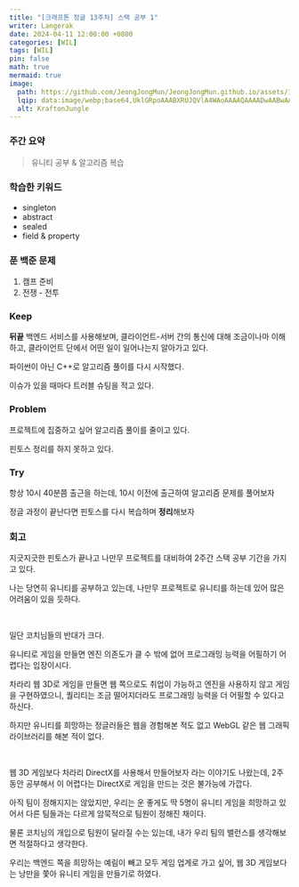 ```yaml
---
title: "[크래프톤 정글 13주차] 스택 공부 1"
writer: Langerak
date: 2024-04-11 12:00:00 +0800
categories: [WIL]
tags: [WIL]
pin: false
math: true
mermaid: true
image:
  path: https://github.com/JeongJongMun/JeongJongMun.github.io/assets/101979073/606fb575-ffce-4656-b694-4e14f54f2654
  lqip: data:image/webp;base64,UklGRpoAAABXRUJQVlA4WAoAAAAQAAAADwAABwAAQUxQSDIAAAARL0AmbZurmr57yyIiqE8oiG0bejIYEQTgqiDA9vqnsUSI6H+oAERp2HZ65qP/VIAWAFZQOCBCAAAA8AEAnQEqEAAIAAVAfCWkAALp8sF8rgRgAP7o9FDvMCkMde9PK7euH5M1m6VWoDXf2FkP3BqV0ZYbO6NA/VFIAAAA
  alt: KraftonJungle
---
```

### 주간 요약

> 유니티 공부 & 알고리즘 복습

### 학습한 키워드

- singleton
- abstract
- sealed
- field & property

### 푼 백준 문제

1. 캠프 준비
2. 전쟁 - 전투

### Keep

**뒤끝** 백엔드 서비스를 사용해보며, 클라이언트-서버 간의 통신에 대해 조금이나마 이해하고, 클라이언트 단에서 어떤 일이 일어나는지 알아가고 있다.

파이썬이 아닌 C++로 알고리즘 풀이를 다시 시작했다.

이슈가 있을 때마다 트러블 슈팅을 적고 있다.

### Problem

프로젝트에 집중하고 싶어 알고리즘 풀이를 줄이고 있다.

핀토스 정리를 하지 못하고 있다.

### Try

항상 10시 40분쯤 출근을 하는데, 10시 이전에 출근하여 알고리즘 문제를 풀어보자

정글 과정이 끝난다면 핀토스를 다시 복습하며 **정리**해보자

### 회고

지긋지긋한 핀토스가 끝나고 나만무 프로젝트를 대비하여 2주간 스택 공부 기간을 가지고 있다.

나는 당연히 유니티를 공부하고 있는데, 나만무 프로젝트로 유니티를 하는데 있어 많은 어려움이 있을 듯하다.

<br/>

일단 코치님들의 반대가 크다. 

유니티로 게임을 만들면 엔진 의존도가 클 수 밖에 없어 프로그래밍 능력을 어필하기 어렵다는 입장이시다.

차라리 웹 3D로 게임을 만들면 웹 쪽으로도 취업이 가능하고 엔진을 사용하지 않고 게임을 구현하였으니, 퀄리티는 조금 떨어지더라도 프로그래밍 능력을 더 어필할 수 있다고 하신다.

하지만 유니티를 희망하는 정글러들은 웹을 경험해본 적도 없고 WebGL 같은 웹 그래픽 라이브러리를 해본 적이 없다.

<br/>

웹 3D 게임보다 차라리 DirectX를 사용해서 만들어보자 라는 이야기도 나왔는데, 2주동안 공부해서 이 어렵다는 DirectX로 게임을 만드는 것은 불가능에 가깝다.

아직 팀이 정해지지는 않았지만, 우리는 운 좋게도 딱 5명이 유니티 게임을 희망하고 있어서 다른 팀들과는 다르게 암묵적으로 팀원이 정해진 채이다.

물론 코치님의 개입으로 팀원이 달라질 수는 있는데, 내가 우리 팀의 밸런스를 생각해보면 적절하다고 생각한다.

우리는 백엔드 쪽을 희망하는 예림이 빼고 모두 게임 업계로 가고 싶어, 웹 3D 게임보다는 낭만을 쫓아 유니티 게임을 만들기로 하였다.
